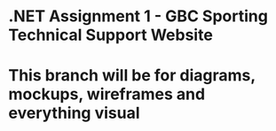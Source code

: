 # .NET Assignment 1 - GBC Sporting Technical Support Website
# This branch will be for diagrams, mockups, wireframes and everything visual
